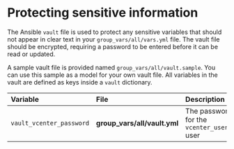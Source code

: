# Protecting sensitive information

The Ansible `vault` file is used to protect any sensitive variables that should not appear in clear text in your
`group_vars/all/vars.yml` file. The vault file should be encrypted, requiring a password to be entered
before it can be read or updated.

A sample vault file is provided named `group_vars/all/vault.sample`. You can use this sample as a model for your own vault file. All variables in the vault are defined as keys inside a `vault` dictionary.


|Variable|File|Description|
|:-------|:---|:----------|
|`vault_vcenter_password`|**group_vars/all/vault.yml**|The password for the `vcenter_username` user|